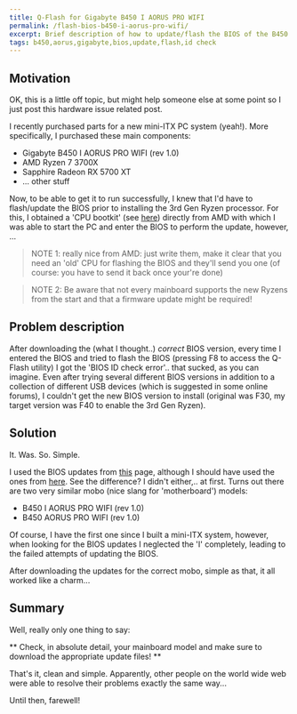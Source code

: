 ```yaml
---
title: Q-Flash for Gigabyte B450 I AORUS PRO WIFI
permalink: /flash-bios-b450-i-aorus-pro-wifi/
excerpt: Brief description of how to update/flash the BIOS of the B450 I AORUS PRO WIFI while avoiding the 'BIOS ID check error'
tags: b450,aorus,gigabyte,bios,update,flash,id check
---
```


## Motivation
OK, this is a little off topic, but might help someone else at some point so I just post this hardware issue related post.

I recently purchased parts for a new mini-ITX PC system (yeah!). More specifically, I purchased these main components:

* Gigabyte B450 I AORUS PRO WIFI (rev 1.0)
* AMD Ryzen 7 3700X
* Sapphire Radeon RX 5700 XT
* ... other stuff

Now, to be able to get it to run successfully, I knew that I'd have to flash/update the BIOS prior to installing the 3rd Gen Ryzen
processor. For this, I obtained a 'CPU bootkit' (see [here](https://www.amd.com/en/support/kb/faq/pa-100#faq-Short-Term-Processor-Loan-Boot-Kit)) directly from AMD with which I was able to start the PC and enter the BIOS to perform the update, however, ...

> NOTE 1: really nice from AMD: just write them, make it clear that you need an 'old' CPU for flashing the BIOS and they'll send you one 
> (of course: you have to send it back once your're done)

> NOTE 2: Be aware that not every mainboard supports the new Ryzens from the start and that a firmware update might be required!

## Problem description
After downloading the (what I thought..) *correct*  BIOS version, every time I entered the BIOS and tried to flash the BIOS (pressing F8 to access the Q-Flash utility)
I got the 'BIOS ID check error'.. that sucked, as you can imagine.
Even after trying several different BIOS versions in addition to a collection of different USB devices (which is suggested in some online forums), 
I couldn't get the new BIOS version to install (original was F30, my target version was F40 to enable the 3rd Gen Ryzen).

## Solution
It. Was. So. Simple.

I used the BIOS updates from [this](https://www.gigabyte.com/Motherboard/B450-AORUS-PRO-WIFI-rev-10/support#support-dl-bios) page, although I should have used the ones from [here](https://www.gigabyte.com/Motherboard/B450-I-AORUS-PRO-WIFI-rev-10/support#support-dl-bios).
See the difference? I didn't either,.. at first. Turns out there are two very similar mobo (nice slang for 'motherboard') models:

* B450 I AORUS PRO WIFI (rev 1.0)
* B450 AORUS PRO WIFI (rev 1.0)

Of course, I have the first one since I built a mini-ITX system, however, when looking for the BIOS updates
I neglected the 'I' completely, leading to the failed attempts of updating the BIOS.

After downloading the updates for the correct mobo, simple as that, it all worked like a charm...

## Summary
Well, really only one thing to say:

** Check, in absolute detail, your mainboard model and make sure to download the appropriate update files! **

That's it, clean and simple. Apparently, other people on the world wide web were able
to resolve their problems exactly the same way...

Until then, farewell!

